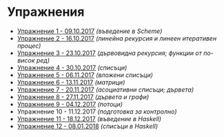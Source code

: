 Упражнения
==========

* [Упражнение 1 - 09.10.2017](01/) _(въведение в Scheme)_
* [Упражнение 2 - 16.10.2017](02/) _(линейна рекурсия и линеен итеративен процес)_
* [Упражнение 3 - 23.10.2017](03/) _(дървовидна рекурсия; функции от по-висок ред)_
* [Упражнение 4 - 30.10.2017](04/) _(списъци)_
* [Упражнение 5 - 06.11.2017](05/) _(вложени списъци)_
* [Упражнение 6 - 13.11.2017](06/) _(матрици)_
* [Упражнение 7 - 20.11.2017](07/) _(асоциативни списъци; дървета)_
* [Упражнение 8 - 27.11.2017](08/) _(дървета и графи)_
* [Упражнение 9 - 04.12.2017](09/) _(потоци)_
* Упражнение 10 - 11.12.2017 _(подготовка за контролно)_
* [Упражнение 11 - 18.12.2017](11/) _(въведение в Haskell)_
* [Упражнение 12 - 08.01.2018](12/) _(списъци в Haskell)_
